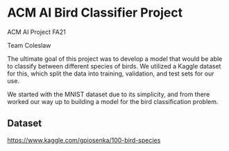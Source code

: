 # ACM AI Bird Classifier Project

ACM AI Project FA21

Team Coleslaw

The ultimate goal of this project was to develop a model that would be able to classify between different species of birds. We utilized a Kaggle dataset for this, which split the data into training, validation, and test sets for our use.

We started with the MNIST dataset due to its simplicity, and from there worked our way up to building a model for the bird classification problem.

## Dataset
https://www.kaggle.com/gpiosenka/100-bird-species
